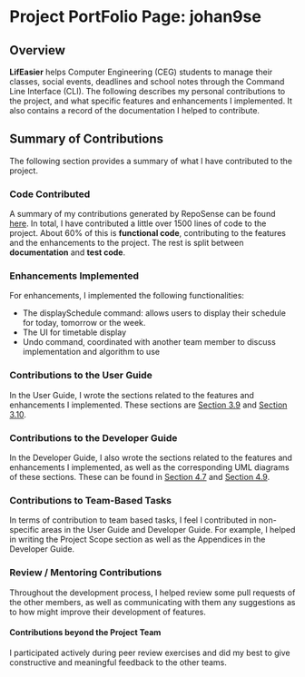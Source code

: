 # Project PortFolio Page: johan9se

## Overview

**LifEasier** helps Computer Engineering (CEG) students to manage their classes, social events, deadlines and school 
notes through the Command Line Interface (CLI).
The following describes my personal contributions to the project, and what specific features and enhancements I 
implemented. It also contains a record of the documentation I helped to contribute.

## Summary of Contributions

The following section provides a summary of what I have contributed to the project.

### Code Contributed

A summary of my contributions generated by RepoSense can be found [here](https://nus-cs2113-ay2021s1.github.io/tp-dashboard/#breakdown=true&search=johan9se&sort=groupTitle&sortWithin=title&since=2020-09-27&timeframe=commit&mergegroup=&groupSelect=groupByRepos&checkedFileTypes=docs~functional-code~test-code~other&tabOpen=true&tabType=authorship&tabAuthor=johan9se&tabRepo=AY2021S1-CS2113T-W13-4%2Ftp%5Bmaster%5D&authorshipIsMergeGroup=false&authorshipFileTypes=docs~functional-code~test-code).
In total, I have contributed a little over 1500 lines of code to the project. About 60% of this is **functional code**, 
contributing to the features and the enhancements to the project.
The rest is split between **documentation** and **test code**.

### Enhancements Implemented

For enhancements, I implemented the following functionalities:
* The displaySchedule command: allows users to display their schedule for today, tomorrow or the week.
* The UI for timetable display
* Undo command, coordinated with another team member to discuss implementation and algorithm to use

<div style="page-break-after: always;"></div>

### Contributions to the User Guide

In the User Guide, I wrote the sections related to the features and enhancements I implemented.
These sections are [Section 3.9](https://ay2021s1-cs2113t-w13-4.github.io/tp/UserGuide#39-undoing-an-edit-or-deletion--undo)
and [Section 3.10](https://ay2021s1-cs2113t-w13-4.github.io/tp/UserGuide#310-displaying-schedule-display).

### Contributions to the Developer Guide

In the Developer Guide, I also wrote the sections related to the features and enhancements I implemented, as well as the
corresponding UML diagrams of these sections.
These can be found in [Section 4.7](https://ay2021s1-cs2113t-w13-4.github.io/tp/DeveloperGuide#47-undoing-changes-made-to-tasks-and-notes) 
and [Section 4.9](https://ay2021s1-cs2113t-w13-4.github.io/tp/DeveloperGuide#49-displaying-schedule).

### Contributions to Team-Based Tasks

In terms of contribution to team based tasks, I feel I contributed in non-specific areas in the User Guide and Developer Guide. 
For example, I helped in writing the Project Scope section as well as the Appendices in the Developer Guide.

### Review / Mentoring Contributions

Throughout the development process, I helped review some pull requests of the other members, as well as communicating 
with them any suggestions as to how might improve their development of features.

#### Contributions beyond the Project Team

I participated actively during peer review exercises and did my best to give constructive and meaningful feedback to 
the other teams.
